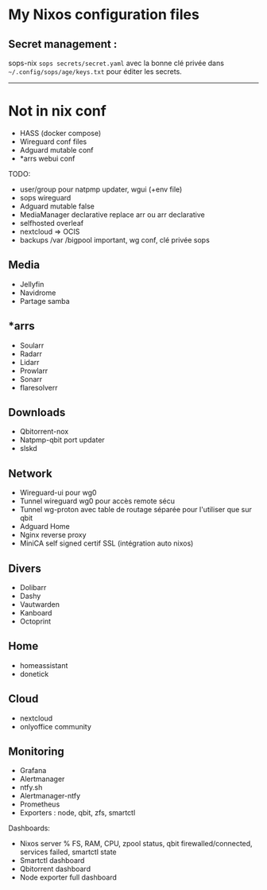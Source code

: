 # My Nixos configuration files

## Secret management : 
sops-nix
``sops secrets/secret.yaml`` avec la bonne clé privée dans ``~/.config/sops/age/keys.txt`` pour éditer les secrets.


---
# Not in nix conf
- HASS (docker compose)
- Wireguard conf files
- Adguard mutable conf
- *arrs webui conf

TODO:
- user/group pour natpmp updater, wgui (+env file)
- sops wireguard
- Adguard mutable false
- MediaManager declarative replace arr ou arr declarative
- selfhosted overleaf
- nextcloud => OCIS
- backups /var /bigpool important, wg conf, clé privée sops

## Media
- Jellyfin
- Navidrome
- Partage samba

## *arrs
- Soularr
- Radarr
- Lidarr
- Prowlarr
- Sonarr
- flaresolverr

## Downloads
- Qbitorrent-nox
- Natpmp-qbit port updater
- slskd

## Network
- Wireguard-ui pour wg0
- Tunnel wireguard wg0 pour accès remote sécu
- Tunnel wg-proton avec table de routage séparée pour l'utiliser que sur qbit
- Adguard Home
- Nginx reverse proxy 
- MiniCA self signed certif SSL (intégration auto nixos)

## Divers
- Dolibarr
- Dashy
- Vautwarden
- Kanboard
- Octoprint

## Home
- homeassistant
- donetick

## Cloud
- nextcloud
- onlyoffice community

## Monitoring
- Grafana
- Alertmanager
- ntfy.sh
- Alertmanager-ntfy
- Prometheus
- Exporters : node, qbit, zfs, smartctl

Dashboards:
- Nixos server
% FS, RAM, CPU, zpool status, qbit firewalled/connected, services failed, smartctl state
- Smartctl dashboard
- Qbitorrent dashboard
- Node exporter full dashboard
